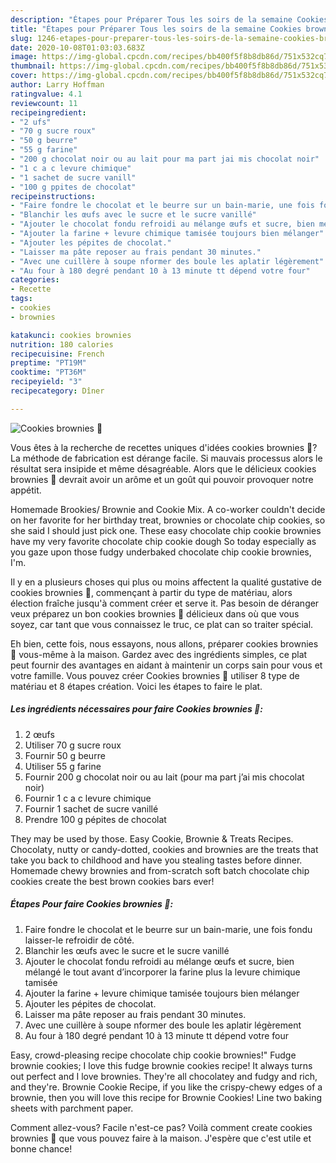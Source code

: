 ```yaml
---
description: "Étapes pour Préparer Tous les soirs de la semaine Cookies brownies 🍪"
title: "Étapes pour Préparer Tous les soirs de la semaine Cookies brownies 🍪"
slug: 1246-etapes-pour-preparer-tous-les-soirs-de-la-semaine-cookies-brownies
date: 2020-10-08T01:03:03.683Z
image: https://img-global.cpcdn.com/recipes/bb400f5f8b8db86d/751x532cq70/cookies-brownies-🍪-photo-principale-de-la-recette.jpg
thumbnail: https://img-global.cpcdn.com/recipes/bb400f5f8b8db86d/751x532cq70/cookies-brownies-🍪-photo-principale-de-la-recette.jpg
cover: https://img-global.cpcdn.com/recipes/bb400f5f8b8db86d/751x532cq70/cookies-brownies-🍪-photo-principale-de-la-recette.jpg
author: Larry Hoffman
ratingvalue: 4.1
reviewcount: 11
recipeingredient:
- "2 ufs"
- "70 g sucre roux"
- "50 g beurre"
- "55 g farine"
- "200 g chocolat noir ou au lait pour ma part jai mis chocolat noir"
- "1 c a c levure chimique"
- "1 sachet de sucre vanill"
- "100 g ppites de chocolat"
recipeinstructions:
- "Faire fondre le chocolat et le beurre sur un bain-marie, une fois fondu laisser-le refroidir de côté."
- "Blanchir les œufs avec le sucre et le sucre vanillé"
- "Ajouter le chocolat fondu refroidi au mélange œufs et sucre, bien mélangé le tout avant d’incorporer la farine plus la levure chimique tamisée"
- "Ajouter la farine + levure chimique tamisée toujours bien mélanger"
- "Ajouter les pépites de chocolat."
- "Laisser ma pâte reposer au frais pendant 30 minutes."
- "Avec une cuillère à soupe nformer des boule les aplatir légèrement"
- "Au four à 180 degré pendant 10 à 13 minute tt dépend votre four"
categories:
- Recette
tags:
- cookies
- brownies

katakunci: cookies brownies 
nutrition: 180 calories
recipecuisine: French
preptime: "PT19M"
cooktime: "PT36M"
recipeyield: "3"
recipecategory: Dîner

---
```



![Cookies brownies 🍪](https://img-global.cpcdn.com/recipes/bb400f5f8b8db86d/751x532cq70/cookies-brownies-🍪-photo-principale-de-la-recette.jpg)

Vous êtes à la recherche de recettes uniques d'idées cookies brownies 🍪? La méthode de fabrication est dérange facile. Si mauvais processus alors le résultat sera insipide et même désagréable. Alors que le délicieux cookies brownies 🍪 devrait avoir un arôme et un goût qui pouvoir provoquer notre appétit.

Homemade Brookies/ Brownie and Cookie Mix. A co-worker couldn&#39;t decide on her favorite for her birthday treat, brownies or chocolate chip cookies, so she said I should just pick one. These easy chocolate chip cookie brownies have my very favorite chocolate chip cookie dough So today especially as you gaze upon those fudgy underbaked chocolate chip cookie brownies, I&#39;m.

Il y en a plusieurs choses qui plus ou moins affectent la qualité gustative de cookies brownies 🍪, commençant à partir du type de matériau, alors élection fraîche jusqu'à comment créer et serve it. Pas besoin de déranger veux préparez un bon cookies brownies 🍪 délicieux dans où que vous soyez, car tant que vous connaissez le truc, ce plat can so traiter spécial.


Eh bien, cette fois, nous essayons, nous allons, préparer cookies brownies 🍪 vous-même à la maison. Gardez avec des ingrédients simples, ce plat peut fournir des avantages en aidant à maintenir un corps sain pour vous et votre famille. Vous pouvez créer Cookies brownies 🍪 utiliser 8 type de matériau et 8 étapes création. Voici les étapes to faire le plat.

<!--inarticleads1-->

##### Les ingrédients nécessaires pour faire Cookies brownies 🍪:

1.  2 œufs
1. Utiliser 70 g sucre roux
1. Fournir 50 g beurre
1. Utiliser 55 g farine
1. Fournir 200 g chocolat noir ou au lait (pour ma part j’ai mis chocolat noir)
1. Fournir 1 c a c levure chimique
1. Fournir 1 sachet de sucre vanillé
1. Prendre 100 g pépites de chocolat


They may be used by those. Easy Cookie, Brownie &amp; Treats Recipes. Chocolaty, nutty or candy-dotted, cookies and brownies are the treats that take you back to childhood and have you stealing tastes before dinner. Homemade chewy brownies and from-scratch soft batch chocolate chip cookies create the best brown cookies bars ever! 

<!--inarticleads2-->

##### Étapes Pour faire Cookies brownies 🍪:

1. Faire fondre le chocolat et le beurre sur un bain-marie, une fois fondu laisser-le refroidir de côté.
1. Blanchir les œufs avec le sucre et le sucre vanillé
1. Ajouter le chocolat fondu refroidi au mélange œufs et sucre, bien mélangé le tout avant d’incorporer la farine plus la levure chimique tamisée
1. Ajouter la farine + levure chimique tamisée toujours bien mélanger
1. Ajouter les pépites de chocolat.
1. Laisser ma pâte reposer au frais pendant 30 minutes.
1. Avec une cuillère à soupe nformer des boule les aplatir légèrement
1. Au four à 180 degré pendant 10 à 13 minute tt dépend votre four


Easy, crowd-pleasing recipe chocolate chip cookie brownies!&#34; Fudge brownie cookies; I love this fudge brownie cookies recipe! It always turns out perfect and I love brownies. They&#39;re all chocolatey and fudgy and rich, and they&#39;re. Brownie Cookie Recipe, if you like the crispy-chewy edges of a brownie, then you will love this recipe for Brownie Cookies! Line two baking sheets with parchment paper. 


Comment allez-vous? Facile n'est-ce pas? Voilà comment create cookies brownies 🍪 que vous pouvez faire à la maison. J'espère que c'est utile et bonne chance!
